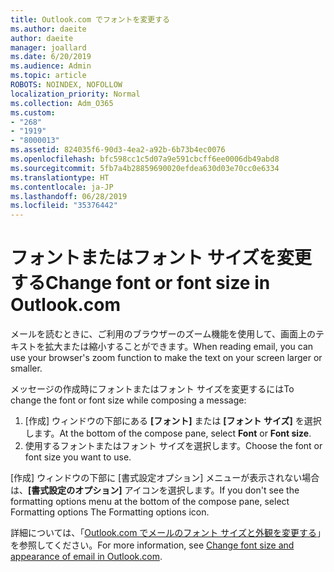 ```yaml
---
title: Outlook.com でフォントを変更する
ms.author: daeite
author: daeite
manager: joallard
ms.date: 6/20/2019
ms.audience: Admin
ms.topic: article
ROBOTS: NOINDEX, NOFOLLOW
localization_priority: Normal
ms.collection: Adm_O365
ms.custom:
- "268"
- "1919"
- "8000013"
ms.assetid: 824035f6-90d3-4ea2-a92b-6b73b4ec0076
ms.openlocfilehash: bfc598cc1c5d07a9e591cbcff6ee0006db49abd8
ms.sourcegitcommit: 5fb7a4b28859690020efdea630d03e70cc0e6334
ms.translationtype: HT
ms.contentlocale: ja-JP
ms.lasthandoff: 06/28/2019
ms.locfileid: "35376442"
---
```

# <a name="change-font-or-font-size"></a><span data-ttu-id="1c3ff-102">フォントまたはフォント サイズを変更する</span><span class="sxs-lookup"><span data-stu-id="1c3ff-102">Change font or font size in Outlook.com</span></span>

<span data-ttu-id="1c3ff-103">メールを読むときに、ご利用のブラウザーのズーム機能を使用して、画面上のテキストを拡大または縮小することができます。</span><span class="sxs-lookup"><span data-stu-id="1c3ff-103">When reading email, you can use your browser's zoom function to make the text on your screen larger or smaller.</span></span>
  
<span data-ttu-id="1c3ff-104">メッセージの作成時にフォントまたはフォント サイズを変更するには</span><span class="sxs-lookup"><span data-stu-id="1c3ff-104">To change the font or font size while composing a message:</span></span>
  
1. <span data-ttu-id="1c3ff-105">[作成] ウィンドウの下部にある **[フォント]** または **[フォント サイズ]** を選択します。</span><span class="sxs-lookup"><span data-stu-id="1c3ff-105">At the bottom of the compose pane, select **Font** or **Font size**.</span></span>
2. <span data-ttu-id="1c3ff-106">使用するフォントまたはフォント サイズを選択します。</span><span class="sxs-lookup"><span data-stu-id="1c3ff-106">Choose the font or font size you want to use.</span></span>

<span data-ttu-id="1c3ff-107">[作成] ウィンドウの下部に [書式設定オプション] メニューが表示されない場合は、**[書式設定のオプション]** アイコンを選択します。</span><span class="sxs-lookup"><span data-stu-id="1c3ff-107">If you don't see the formatting options menu at the bottom of the compose pane, select Formatting options The Formatting options icon.</span></span>
  
<span data-ttu-id="1c3ff-108">詳細については、「[Outlook.com でメールのフォント サイズと外観を変更する](https://support.office.com/article/0b4eb323-23fc-4d5d-adbf-cae14c9c0386?wt.mc_id=Office_Outlook_com_Alchemy)」を参照してください。</span><span class="sxs-lookup"><span data-stu-id="1c3ff-108">For more information, see [Change font size and appearance of email in Outlook.com](https://support.office.com/article/0b4eb323-23fc-4d5d-adbf-cae14c9c0386?wt.mc_id=Office_Outlook_com_Alchemy).</span></span>